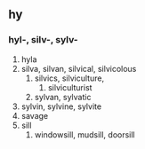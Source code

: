 ## hy
### hyl-, silv-, sylv-
1. hyla
2. silva, silvan, silvical, silvicolous
	1. silvics, silviculture, 
		1. silviculturist
	2. sylvan, sylvatic
3. sylvin, sylvine, sylvite
4. savage
5. sill
	1. windowsill, mudsill, doorsill



